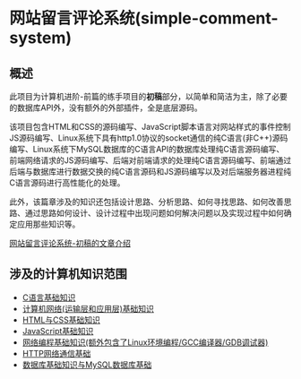 # 网站留言评论系统(simple-comment-system)
## 概述
此项目为计算机进阶-前篇的练手项目的**初稿**部分，以简单和简洁为主，除了必要的数据库API外，没有额外的外部插件，全是底层源码。

该项目包含HTML和CSS的源码编写、JavaScript脚本语言对网站样式的事件控制JS源码编写、Linux系统下具有http1.0协议的socket通信的纯C语言(非C++)源码编写、Linux系统下MySQL数据库的C语言API的数据库处理纯C语言源码编写、前端网络请求的JS源码编写、后端对前端请求的处理纯C语言源码编写、前端通过后端与数据库进行数据交换的纯C语言源码和JS源码编写以及对后端服务器进程纯C语言源码进行高性能化的处理。

此外，该篇章涉及的知识还包括设计思路、分析思路、如何寻找思路、如何改善思路、通过思路如何设计、设计过程中出现问题如何解决问题以及实现过程中如何确定应用那些知识等。

[网站留言评论系统-初稿的文章介绍](https://www.reversesacle.com/computer-science/programming/c-language/project/comment-system/)
## 涉及的计算机知识范围
+ [C语言基础知识](https://www.reversesacle.com/computer-science/programming/c-language/basis/c/cpart1/)
+ [计算机网络(运输层和应用层)基础知识](https://www.reversesacle.com/computer-science/computer-basic/network/nwpart3/)
+ [HTML与CSS基础知识](https://www.reversesacle.com/computer-science/programming/web/hcpart1/)
+ [JavaScript基础知识](https://www.reversesacle.com/computer-science/programming/web/jspart1/)
+ [网络编程基础知识(额外包含了Linux环境编程/GCC编译器/GDB调试器)](https://www.reversesacle.com/tags/network-programming/)
+ [HTTP网络通信基础](https://www.reversesacle.com/computer-science/programming/c-language/network-programming/http/)
+ [数据库基础知识与MySQL数据库基础](https://www.reversesacle.com/tags/database/)

